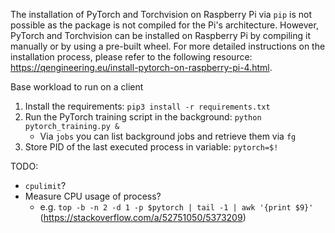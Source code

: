The installation of PyTorch and Torchvision on Raspberry Pi via `pip` is not
possible as the package is not compiled for the Pi's architecture. However,
PyTorch and Torchvision can be installed on Raspberry Pi by compiling it
manually or by using a pre-built wheel. For more detailed instructions on the
installation process, please refer to the following resource:
https://qengineering.eu/install-pytorch-on-raspberry-pi-4.html.


Base workload to run on a client

1. Install the requirements: `pip3 install -r requirements.txt`
2. Run the PyTorch training script in the background: `python pytorch_training.py &`
    - Via `jobs` you can list background jobs and retrieve them via `fg`
3. Store PID of the last executed process in variable: `pytorch=$!`

TODO:
- `cpulimit`?
- Measure CPU usage of process?
  - e.g. `top -b -n 2 -d 1 -p $pytorch | tail -1 | awk '{print $9}'` (https://stackoverflow.com/a/52751050/5373209)

